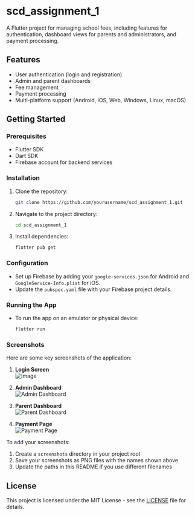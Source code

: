 # scd_assignment_1

A Flutter project for managing school fees, including features for authentication, dashboard views for parents and administrators, and payment processing.

## Features
- User authentication (login and registration)
- Admin and parent dashboards
- Fee management
- Payment processing
- Multi-platform support (Android, iOS, Web, Windows, Linux, macOS)

## Getting Started

### Prerequisites
- Flutter SDK
- Dart SDK
- Firebase account for backend services

### Installation
1. Clone the repository:
   ```bash
   git clone https://github.com/yourusername/scd_assignment_1.git
   ```
2. Navigate to the project directory:
   ```bash
   cd scd_assignment_1
   ```
3. Install dependencies:
   ```bash
   flutter pub get
   ```

### Configuration
- Set up Firebase by adding your `google-services.json` for Android and `GoogleService-Info.plist` for iOS.
- Update the `pubspec.yaml` file with your Firebase project details.

### Running the App
- To run the app on an emulator or physical device:
   ```bash
   flutter run
   ```

### Screenshots
Here are some key screenshots of the application:

1. **Login Screen**  
   ![image](https://github.com/user-attachments/assets/f4208f21-eb9d-4ae5-b542-7c7e83c9f97e)


2. **Admin Dashboard**  
   ![Admin Dashboard](screenshots/admin_dashboard.png)

3. **Parent Dashboard**  
   ![Parent Dashboard](screenshots/parent_dashboard.png)

4. **Payment Page**  
   ![Payment Page](screenshots/payment_page.png)

To add your screenshots:
1. Create a `screenshots` directory in your project root
2. Save your screenshots as PNG files with the names shown above
3. Update the paths in this README if you use different filenames

## License
This project is licensed under the MIT License - see the [LICENSE](LICENSE) file for details.
